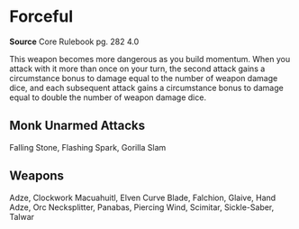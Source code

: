 # Forceful
**Source** Core Rulebook pg. 282 4.0

This weapon becomes more dangerous as you build momentum. When you attack with it more than once on your turn, the second attack gains a circumstance bonus to damage equal to the number of weapon damage dice, and each subsequent attack gains a circumstance bonus to damage equal to double the number of weapon damage dice.

## Monk Unarmed Attacks
Falling Stone, Flashing Spark, Gorilla Slam

## Weapons
Adze, Clockwork Macuahuitl, Elven Curve Blade, Falchion, Glaive, Hand Adze, Orc Necksplitter, Panabas, Piercing Wind, Scimitar, Sickle-Saber, Talwar